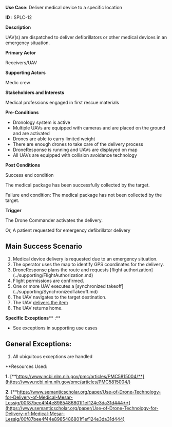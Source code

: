 **Use Case:** Deliver medical device to a specific location

**ID** : SPLC-12

**Description**

UAV(s) are dispatched to deliver defibrillators or other medical devices in an emergency situation.

**Primary Actor**

Receivers/UAV

**Supporting Actors**

Medic crew

**Stakeholders and Interests**

Medical professions engaged in first rescue materials

**Pre-Conditions**

- Dronology system is active
- Multiple UAVs are equipped with cameras and are placed on the ground and are activated
- Drones are able to carry limited weight
- There are enough drones to take care of the delivery process
- DroneResponse is running and UAVs are displayed on map
- All UAVs are equipped with collision avoidance technology

**Post Conditions**

Success end condition

The medical package has been successfully collected by the target.

Failure end condition:
 The medical package has not been collected by the target.

**Trigger**

The Drone Commander activates the delivery.

Or, A patient requested for emergency defibrillator delivery

## **Main Success Scenario**

1. Medical device delivery is requested due to an emergency situation.
2. The operator uses the map to identify GPS coordinates for the delivery.
3. DroneResponse plans the route and requests [flight authorization] (../supporting/FlightAuthorization.md)
4. Flight permissions are confirmed.
4. One or more UAV executes a [synchronized takeoff] (../supporting/SynchronizedTakeoff.md)
5. The UAV navigates to the target destination.
6. The UAV [delivers the item](../supporting/DropItem.md)
7. The UAV returns home. 

**Specific Exceptions**** :**

- See exceptions in supporting use cases

## **General Exceptions:**

1. All ubiquitous exceptions are handled

**Resources Used:

**1.** [**https://www.ncbi.nlm.nih.gov/pmc/articles/PMC5815004/**](https://www.ncbi.nlm.nih.gov/pmc/articles/PMC5815004/)

**2.** [**https://www.semanticscholar.org/paper/Use-of-Drone-Technology-for-Delivery-of-Medical-Mesar-Lessig/00f87bee4f44e8985486801f1ef124e3da31d444**](https://www.semanticscholar.org/paper/Use-of-Drone-Technology-for-Delivery-of-Medical-Mesar-Lessig/00f87bee4f44e8985486801f1ef124e3da31d444)
